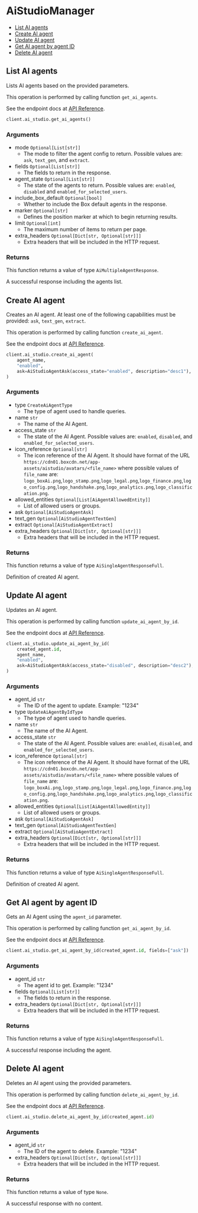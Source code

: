 # AiStudioManager

- [List AI agents](#list-ai-agents)
- [Create AI agent](#create-ai-agent)
- [Update AI agent](#update-ai-agent)
- [Get AI agent by agent ID](#get-ai-agent-by-agent-id)
- [Delete AI agent](#delete-ai-agent)

## List AI agents

Lists AI agents based on the provided parameters.

This operation is performed by calling function `get_ai_agents`.

See the endpoint docs at
[API Reference](https://developer.box.com/reference/get-ai-agents/).

<!-- sample get_ai_agents -->

```python
client.ai_studio.get_ai_agents()
```

### Arguments

- mode `Optional[List[str]]`
  - The mode to filter the agent config to return. Possible values are: `ask`, `text_gen`, and `extract`.
- fields `Optional[List[str]]`
  - The fields to return in the response.
- agent_state `Optional[List[str]]`
  - The state of the agents to return. Possible values are: `enabled`, `disabled` and `enabled_for_selected_users`.
- include_box_default `Optional[bool]`
  - Whether to include the Box default agents in the response.
- marker `Optional[str]`
  - Defines the position marker at which to begin returning results.
- limit `Optional[int]`
  - The maximum number of items to return per page.
- extra_headers `Optional[Dict[str, Optional[str]]]`
  - Extra headers that will be included in the HTTP request.

### Returns

This function returns a value of type `AiMultipleAgentResponse`.

A successful response including the agents list.

## Create AI agent

Creates an AI agent. At least one of the following capabilities must be provided: `ask`, `text_gen`, `extract`.

This operation is performed by calling function `create_ai_agent`.

See the endpoint docs at
[API Reference](https://developer.box.com/reference/post-ai-agents/).

<!-- sample post_ai_agents -->

```python
client.ai_studio.create_ai_agent(
    agent_name,
    "enabled",
    ask=AiStudioAgentAsk(access_state="enabled", description="desc1"),
)
```

### Arguments

- type `CreateAiAgentType`
  - The type of agent used to handle queries.
- name `str`
  - The name of the AI Agent.
- access_state `str`
  - The state of the AI Agent. Possible values are: `enabled`, `disabled`, and `enabled_for_selected_users`.
- icon_reference `Optional[str]`
  - The icon reference of the AI Agent. It should have format of the URL `https://cdn01.boxcdn.net/app-assets/aistudio/avatars/<file_name>` where possible values of `file_name` are: `logo_boxAi.png`,`logo_stamp.png`,`logo_legal.png`,`logo_finance.png`,`logo_config.png`,`logo_handshake.png`,`logo_analytics.png`,`logo_classification.png`.
- allowed_entities `Optional[List[AiAgentAllowedEntity]]`
  - List of allowed users or groups.
- ask `Optional[AiStudioAgentAsk]`
- text_gen `Optional[AiStudioAgentTextGen]`
- extract `Optional[AiStudioAgentExtract]`
- extra_headers `Optional[Dict[str, Optional[str]]]`
  - Extra headers that will be included in the HTTP request.

### Returns

This function returns a value of type `AiSingleAgentResponseFull`.

Definition of created AI agent.

## Update AI agent

Updates an AI agent.

This operation is performed by calling function `update_ai_agent_by_id`.

See the endpoint docs at
[API Reference](https://developer.box.com/reference/put-ai-agents-id/).

<!-- sample put_ai_agents_id -->

```python
client.ai_studio.update_ai_agent_by_id(
    created_agent.id,
    agent_name,
    "enabled",
    ask=AiStudioAgentAsk(access_state="disabled", description="desc2"),
)
```

### Arguments

- agent_id `str`
  - The ID of the agent to update. Example: "1234"
- type `UpdateAiAgentByIdType`
  - The type of agent used to handle queries.
- name `str`
  - The name of the AI Agent.
- access_state `str`
  - The state of the AI Agent. Possible values are: `enabled`, `disabled`, and `enabled_for_selected_users`.
- icon_reference `Optional[str]`
  - The icon reference of the AI Agent. It should have format of the URL `https://cdn01.boxcdn.net/app-assets/aistudio/avatars/<file_name>` where possible values of `file_name` are: `logo_boxAi.png`,`logo_stamp.png`,`logo_legal.png`,`logo_finance.png`,`logo_config.png`,`logo_handshake.png`,`logo_analytics.png`,`logo_classification.png`.
- allowed_entities `Optional[List[AiAgentAllowedEntity]]`
  - List of allowed users or groups.
- ask `Optional[AiStudioAgentAsk]`
- text_gen `Optional[AiStudioAgentTextGen]`
- extract `Optional[AiStudioAgentExtract]`
- extra_headers `Optional[Dict[str, Optional[str]]]`
  - Extra headers that will be included in the HTTP request.

### Returns

This function returns a value of type `AiSingleAgentResponseFull`.

Definition of created AI agent.

## Get AI agent by agent ID

Gets an AI Agent using the `agent_id` parameter.

This operation is performed by calling function `get_ai_agent_by_id`.

See the endpoint docs at
[API Reference](https://developer.box.com/reference/get-ai-agents-id/).

<!-- sample get_ai_agents_id -->

```python
client.ai_studio.get_ai_agent_by_id(created_agent.id, fields=["ask"])
```

### Arguments

- agent_id `str`
  - The agent id to get. Example: "1234"
- fields `Optional[List[str]]`
  - The fields to return in the response.
- extra_headers `Optional[Dict[str, Optional[str]]]`
  - Extra headers that will be included in the HTTP request.

### Returns

This function returns a value of type `AiSingleAgentResponseFull`.

A successful response including the agent.

## Delete AI agent

Deletes an AI agent using the provided parameters.

This operation is performed by calling function `delete_ai_agent_by_id`.

See the endpoint docs at
[API Reference](https://developer.box.com/reference/delete-ai-agents-id/).

<!-- sample delete_ai_agents_id -->

```python
client.ai_studio.delete_ai_agent_by_id(created_agent.id)
```

### Arguments

- agent_id `str`
  - The ID of the agent to delete. Example: "1234"
- extra_headers `Optional[Dict[str, Optional[str]]]`
  - Extra headers that will be included in the HTTP request.

### Returns

This function returns a value of type `None`.

A successful response with no content.
